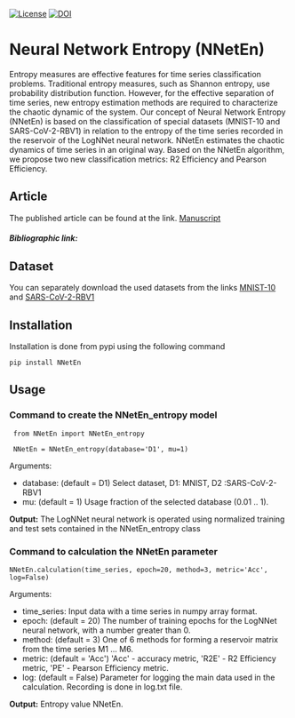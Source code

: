 [![License](https://img.shields.io/badge/License-BSD-blue.svg)](https://opensource.org/licenses/BSD-3-Clause)
[![DOI](https://img.shields.io/badge/DOI-arxiv-green)](https://arxiv.org/abs/2303.17995)

# Neural Network Entropy (NNetEn)

Entropy measures are effective features for time series classification problems. Traditional entropy measures, such as Shannon entropy, use probability distribution function. However, for the effective separation of time series, new entropy estimation methods are required to characterize the chaotic dynamic of the system. Our concept of Neural Network Entropy (NNetEn) is based on the classification of special datasets (MNIST-10 and SARS-CoV-2-RBV1) in relation to the entropy of the time series recorded in the reservoir of the LogNNet neural network. NNetEn estimates the chaotic dynamics of time series in an original way. Based on the NNetEn algorithm, we propose two new classification metrics: R2 Efficiency and Pearson Efficiency. 

## Article
The published article can be found at the link. [Manuscript](https://arxiv.org/abs/2303.17995 "arxiv.org")

##### Bibliographic link:

## Dataset
You can separately download the used datasets from the links [MNIST-10](https://yann.lecun.com/exdb/mnist/) and
[SARS-CoV-2-RBV1](https://data.mendeley.com/datasets/8hdnzv23x7)

## Installation

Installation is done from pypi using the following command

```shell
pip install NNetEn
```

## Usage

### Command to create the NNetEn_entropy model
```shell
 from NNetEn import NNetEn_entropy

 NNetEn = NNetEn_entropy(database='D1', mu=1)
```
Arguments:
- database: (default = D1) Select dataset, D1: MNIST, D2 :SARS-CoV-2-RBV1
- mu: (default = 1) Usage fraction of the selected database (0.01 .. 1).

**Output:** The LogNNet neural network is operated using normalized training and test
sets contained in the NNetEn_entropy class

### Command to calculation the NNetEn parameter
```shell
NNetEn.calculation(time_series, epoch=20, method=3, metric='Acc', log=False)
```
Arguments:
- time_series: Input data with a time series in numpy array format.
- epoch: (default = 20) The number of training epochs for the LogNNet neural
network, with a number greater than 0.
- method: (default = 3) One of 6 methods for forming a reservoir matrix from
the time series M1 ... M6.
- metric: (default = 'Acc') 'Acc' - accuracy metric,
                    'R2E' - R2 Efficiency metric,
                    'PE' - Pearson Efficiency metric.
- log: (default = False) Parameter for logging the main data used in the calculation.
Recording is done in log.txt file.

**Output:** Entropy value NNetEn.